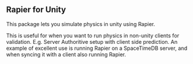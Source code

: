 ## Rapier for Unity
This package lets you simulate physics in unity using Rapier. 

This is useful for when you want to run physics in non-unity clients for validation. 
E.g. Server Authoritive setup with client side prediction. An example of excellent use is running Rapier on a SpaceTimeDB server, and when syncing it with a client also running Rapier.
